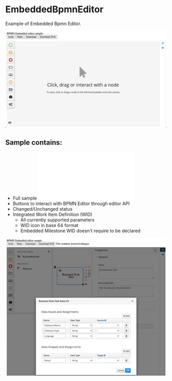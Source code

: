 # EmbeddedBpmnEditor
Example of Embedded Bpmn Editor.

![Sample image](./docs/sample.png)

## Sample contains:
* Full sample ![source](./index.html)
* Buttons to interact with BPMN Editor through editor API
* Changed/Unchanged status
* Integrated Work Item Definition (WID)
  * All currently supported parameters
  * WID icon in base 64 format
  * Embedded Milestone WID doesn't require to be declared
  
![WID example](./docs/wid.png)
